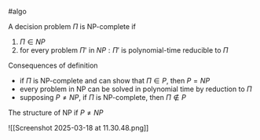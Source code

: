 #algo

A decision problem $Π$ is NP-complete if 
1. $Π ∈ NP$
2. for every problem $Π$' in $NP: Π'$ is polynomial-time reducible to $Π$

Consequences of definition
- if $Π$ is NP-complete and can show that $Π∈P$, then $P = NP$
- every problem in NP can be solved in polynomial time by reduction to $Π$ 
- supposing $P ≠ NP$, if $Π$ is NP-complete, then $Π∉P$

The structure of NP if $P ≠ NP$

![[Screenshot 2025-03-18 at 11.30.48.png]]